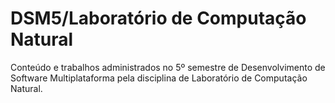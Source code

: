 # DSM5/Laboratório de Computação Natural

Conteúdo e trabalhos administrados no 5º semestre de Desenvolvimento de Software Multiplataforma pela disciplina de Laboratório de Computação Natural.